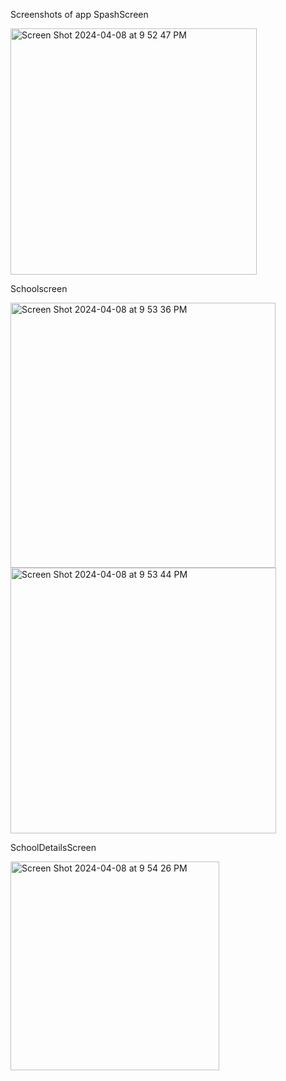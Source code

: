 Screenshots of app
SpashScreen


<img width="394" alt="Screen Shot 2024-04-08 at 9 52 47 PM" src="https://github.com/saigowthamtk/06041992-GowthamThangavelu-NYCSchools/assets/17901204/14bb0a86-d005-4517-9cc2-e0cf58a4bc42">

Schoolscreen


<img width="424" alt="Screen Shot 2024-04-08 at 9 53 36 PM" src="https://github.com/saigowthamtk/06041992-GowthamThangavelu-NYCSchools/assets/17901204/f3c2bdb0-7a4d-41bf-9401-1551a6717f69">
<img width="425" alt="Screen Shot 2024-04-08 at 9 53 44 PM" src="https://github.com/saigowthamtk/06041992-GowthamThangavelu-NYCSchools/assets/17901204/05b70e25-93ae-49df-9230-63def8aff78b">

SchoolDetailsScreen


<img width="334" alt="Screen Shot 2024-04-08 at 9 54 26 PM" src="https://github.com/saigowthamtk/06041992-GowthamThangavelu-NYCSchools/assets/17901204/5d174e46-6c5e-40f3-86fe-ee0ec5263c9c">

